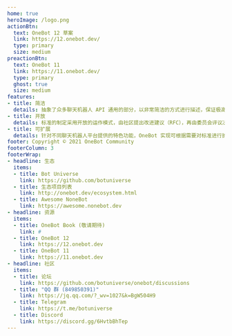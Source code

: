 ```yaml
---
home: true
heroImage: /logo.png
actionBtn:
  text: OneBot 12 草案
  link: https://12.onebot.dev/
  type: primary
  size: medium
preactionBtn:
  text: OneBot 11
  link: https://11.onebot.dev/
  type: primary
  ghost: true
  size: medium
features:
- title: 简洁
  details: 抽象了众多聊天机器人 API 通用的部分，以非常简洁的方式进行描述，保证极高表达能力的同时易于接入。
- title: 开放
  details: 标准的制定采用开放的运作模式，由社区提出改进建议（RFC），再由委员会评议决定接收。
- title: 可扩展
  details: 针对不同聊天机器人平台提供的特色功能，OneBot 实现可根据需要对标准进行扩展。
footer: Copyright © 2021 OneBot Community
footerColumn: 3
footerWrap: 
- headline: 生态
  items:
  - title: Bot Universe
    link: https://github.com/botuniverse
  - title: 生态项目列表
    link: http://onebot.dev/ecosystem.html
  - title: Awesome NoneBot
    link: https://awesome.nonebot.dev
- headline: 资源
  items:
  - title: OneBot Book (敬请期待)
    link: #
  - title: OneBot 12
    link: https://12.onebot.dev
  - title: OneBot 11
    link: https://11.onebot.dev
- headline: 社区
  items:
  - title: 论坛
    link: https://github.com/botuniverse/onebot/discussions
  - title: "QQ 群 (849850391)"
    link: https://jq.qq.com/?_wv=1027&k=BgW504H9
  - title: Telegram
    link: https://t.me/botuniverse
  - title: Discord
    link: https://discord.gg/6HvtbBhTep
---
```

